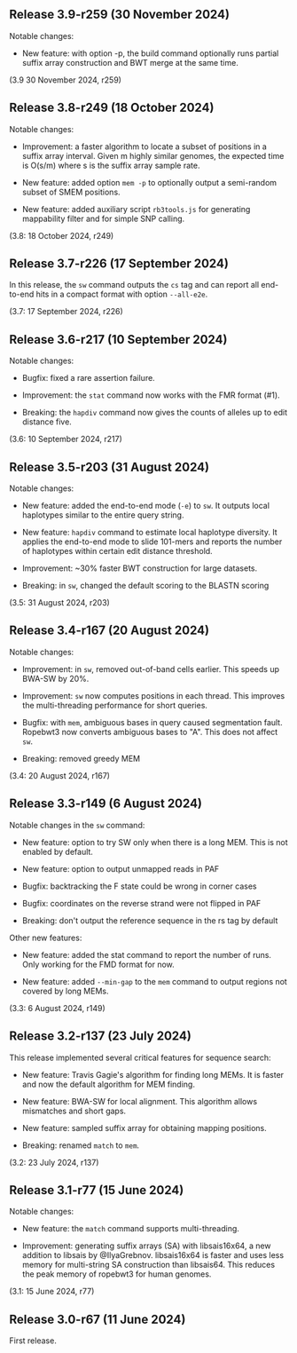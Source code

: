 Release 3.9-r259 (30 November 2024)
-----------------------------------

Notable changes:

 * New feature: with option -p, the build command optionally runs partial
   suffix array construction and BWT merge at the same time.

(3.9 30 November 2024, r259)



Release 3.8-r249 (18 October 2024)
----------------------------------

Notable changes:

 * Improvement: a faster algorithm to locate a subset of positions in a suffix
   array interval. Given m highly similar genomes, the expected time is O(s/m)
   where s is the suffix array sample rate.

 * New feature: added option `mem -p` to optionally output a semi-random subset
   of SMEM positions.

 * New feature: added auxiliary script `rb3tools.js` for generating mappability
   filter and for simple SNP calling.

(3.8: 18 October 2024, r249)



Release 3.7-r226 (17 September 2024)
------------------------------------

In this release, the `sw` command outputs the `cs` tag and can report all
end-to-end hits in a compact format with option `--all-e2e`.

(3.7: 17 September 2024, r226)



Release 3.6-r217 (10 September 2024)
------------------------------------

Notable changes:

 * Bugfix: fixed a rare assertion failure.

 * Improvement: the `stat` command now works with the FMR format (#1).

 * Breaking: the `hapdiv` command now gives the counts of alleles up to edit
   distance five.

(3.6: 10 September 2024, r217)



Release 3.5-r203 (31 August 2024)
---------------------------------

Notable changes:

 * New feature: added the end-to-end mode (`-e`) to `sw`. It outputs local
   haplotypes similar to the entire query string.

 * New feature: `hapdiv` command to estimate local haplotype diversity. It
   applies the end-to-end mode to slide 101-mers and reports the number of
   haplotypes within certain edit distance threshold.

 * Improvement: ~30% faster BWT construction for large datasets.

 * Breaking: in `sw`, changed the default scoring to the BLASTN scoring

(3.5: 31 August 2024, r203)



Release 3.4-r167 (20 August 2024)
---------------------------------

Notable changes:

 * Improvement: in `sw`, removed out-of-band cells earlier. This speeds up
   BWA-SW by 20%.

 * Improvement: `sw` now computes positions in each thread. This improves the
   multi-threading performance for short queries.

 * Bugfix: with `mem`, ambiguous bases in query caused segmentation fault.
   Ropebwt3 now converts ambiguous bases to "A". This does not affect `sw`.

 * Breaking: removed greedy MEM

(3.4: 20 August 2024, r167)



Release 3.3-r149 (6 August 2024)
--------------------------------

Notable changes in the `sw` command:

 * New feature: option to try SW only when there is a long MEM. This is not
   enabled by default.

 * New feature: option to output unmapped reads in PAF

 * Bugfix: backtracking the F state could be wrong in corner cases

 * Bugfix: coordinates on the reverse strand were not flipped in PAF

 * Breaking: don't output the reference sequence in the rs tag by default

Other new features:

 * New feature: added the stat command to report the number of runs. Only
   working for the FMD format for now.

 * New feature: added `--min-gap` to the `mem` command to output regions not
   covered by long MEMs.

(3.3: 6 August 2024, r149)



Release 3.2-r137 (23 July 2024)
-------------------------------

This release implemented several critical features for sequence search:

 * New feature: Travis Gagie's algorithm for finding long MEMs. It is faster
   and now the default algorithm for MEM finding.

 * New feature: BWA-SW for local alignment. This algorithm allows mismatches
   and short gaps.

 * New feature: sampled suffix array for obtaining mapping positions.

 * Breaking: renamed `match` to `mem`.

(3.2: 23 July 2024, r137)



Release 3.1-r77 (15 June 2024)
------------------------------

Notable changes:

 * New feature: the `match` command supports multi-threading.

 * Improvement: generating suffix arrays (SA) with libsais16x64, a new addition
   to libsais by @IlyaGrebnov. libsais16x64 is faster and uses less memory for
   multi-string SA construction than libsais64. This reduces the peak memory of
   ropebwt3 for human genomes.

(3.1: 15 June 2024, r77)



Release 3.0-r67 (11 June 2024)
------------------------------

First release.
